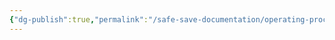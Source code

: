 ```yaml
---
{"dg-publish":true,"permalink":"/safe-save-documentation/operating-procedures/adding-gateway-or-location/"}
---
```


